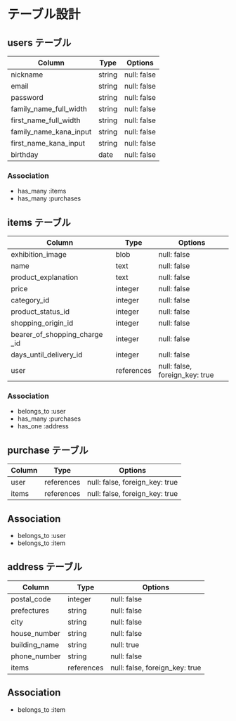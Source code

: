 # テーブル設計

## users テーブル

| Column                 | Type       |  Options                       |
| ---------------------- | ---------- | ------------------------------ |
| nickname               | string     | null: false                    |
| email                  | string     | null: false                    |
| password               | string     | null: false                    |
| family_name_full_width | string     | null: false                    |
| first_name_full_width  | string     | null: false                    |
| family_name_kana_input | string     | null: false                    |
| first_name_kana_input  | string     | null: false                    |
| birthday               | date       | null: false                    |

### Association
- has_many   :items
- has_many   :purchases

## items テーブル

| Column                        | Type       |  Options                       |
| ----------------------------- | ---------- | ------------------------------ |
| exhibition_image              | blob       | null: false                    |
| name                          | text       | null: false                    |
| product_explanation           | text       | null: false                    |
| price                         | integer    | null: false                    |
| category_id                   | integer    | null: false                    |
| product_status_id             | integer    | null: false                    |
| shopping_origin_id            | integer    | null: false                    |
| bearer_of_shopping_charge _id | integer    | null: false                    |
| days_until_delivery_id        | integer    | null: false                    |
| user                          | references | null: false, foreign_key: true |

### Association
- belongs_to :user
- has_many   :purchases
- has_one    :address

## purchase テーブル

| Column                    | Type       |  Options                       |
| ------------------------- | ---------- | ------------------------------ |
| user                      | references | null: false, foreign_key: true |
| items                     | references | null: false, foreign_key: true |

## Association
- belongs_to :user
- belongs_to :item

## address テーブル

| Column                    | Type       |  Options                       |
| ------------------------- | ---------- | ------------------------------ |
| postal_code               | integer    | null: false                    |
| prefectures               | string     | null: false                    |
| city                      | string     | null: false                    |
| house_number              | string     | null: false                    |
| building_name             | string     | null: true                     |
| phone_number              | string     | null: false                    |
| items                     | references | null: false, foreign_key: true |

## Association
- belongs_to :item